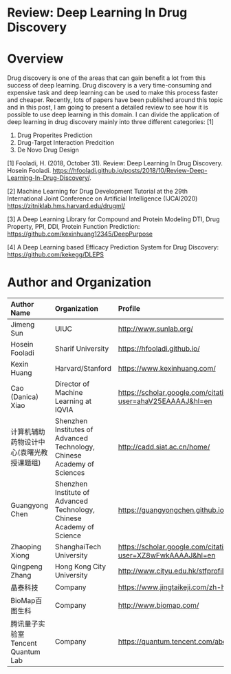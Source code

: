 # Review: Deep Learning In Drug Discovery

# Overview

Drug discovery is one of the areas that can gain benefit a lot from this success of deep learning. Drug discovery is a very time-consuming and expensive task and deep learning can be used to make this process faster and cheaper. Recently, lots of papers have been published around this topic and in this post, I am going to present a detailed review to see how it is possible to use deep learning in this domain. I can divide the application of deep learning in drug discovery mainly into three different categories: [1]

1. Drug Properites Prediction
2. Drug-Target Interaction Predcition
3. De Novo Drug Design

[1] Fooladi, H. (2018, October 31). Review: Deep Learning In Drug Discovery. Hosein Fooladi. https://hfooladi.github.io/posts/2018/10/Review-Deep-Learning-In-Drug-Discovery/. 

[2] Machine Learning for Drug Development Tutorial at the 29th International Joint Conference on Artificial Intelligence (IJCAI2020) https://zitniklab.hms.harvard.edu/drugml/

[3] A Deep Learning Library for Compound and Protein Modeling
DTI, Drug Property, PPI, DDI, Protein Function Prediction: https://github.com/kexinhuang12345/DeepPurpose

[4] A Deep Learning based Efficacy Prediction System for Drug Discovery: https://github.com/kekegg/DLEPS


# Author and Organization


| Author Name     	 	| Organization 		| Profile    					|
| :-----| :----- | :----- |
| Jimeng Sun       		|   UIUC   			| http://www.sunlab.org/ 		|
| Hosein Fooladi        | Sharif University | https://hfooladi.github.io/   |
| Kexin Huang   		| Harvard/Stanford  | https://www.kexinhuang.com/   |
| Cao (Danica) Xiao 	| Director of Machine Learning at IQVIA 		| https://scholar.google.com/citations?user=ahaV25EAAAAJ&hl=en |
| 计算机辅助药物设计中心(袁曙光教授课题组) | Shenzhen Institutes of Advanced Technology, Chinese Academy of Sciences| http://cadd.siat.ac.cn/home/ |
|Guangyong Chen 		| Shenzhen Institute of Advanced Technology, Chinese Academy of Science | https://guangyongchen.github.io/ ｜
|Zhaoping Xiong 		| ShanghaiTech University | https://scholar.google.com/citations?user=XZ8wFwkAAAAJ&hl=en |
|Qingpeng Zhang | Hong Kong City University | http://www.cityu.edu.hk/stfprofile/zhang.htm |
| 晶泰科技 | Company | https://www.jingtaikeji.com/zh-hans/ |
| BioMap百图生科  | Company | http://www.biomap.com/ |
| 腾讯量子实验室Tencent Quantum Lab | Company  | https://quantum.tencent.com/about/ |

